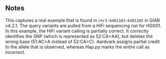 ## Notes
This captures a real example that is found in `chr1:6401103-6401205` in GIAB v4.2.1.
The query variants are pulled from a HiFi sequencing run for HG001.
In this example, the HiFi variant calling is partially correct.
It correctly identifies the SNP (which is represented as 52:CA>AA), but deletes the wrong base (51:AC>A instead of 52:CA>C).
Aardvark assigns partial credit to the allele that is observed, whereas Hap.py marks the entire call as incorrect.
